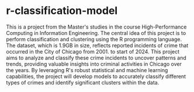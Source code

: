 # r-classification-model
This is a project from the Master's studies in the course High-Performance Computing in Information Engineering. The central idea of this project is to perform classification and clustering using the R programming language. The dataset, which is 1.9GB in size, reflects reported incidents of crime that occurred in the City of Chicago from 2001. to start of 2024. This project aims to analyze and classify these crime incidents to uncover patterns and trends, providing valuable insights into criminal activities in Chicago over the years. By leveraging R's robust statistical and machine learning capabilities, the project will develop models to accurately classify different types of crimes and identify significant clusters within the data.
